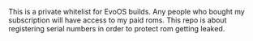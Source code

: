 This is a private whitelist for EvoOS builds. Any people who bought my subscription will have access to my paid roms. This repo is about registering serial numbers in order to protect rom getting leaked.

